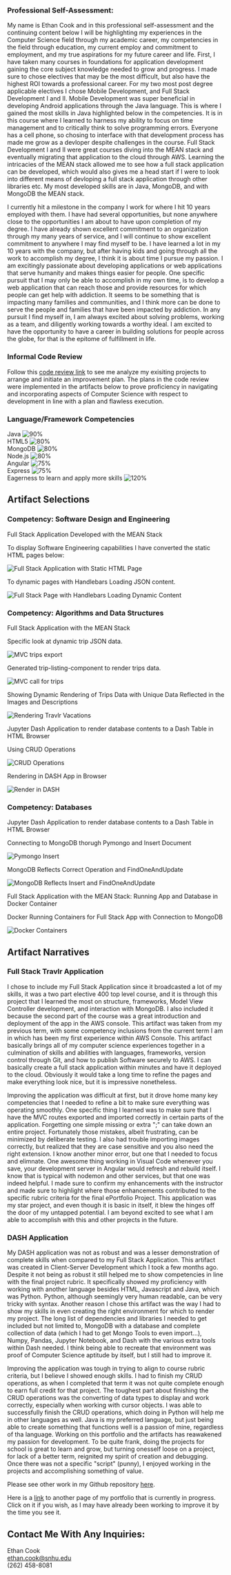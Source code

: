 ### Professional Self-Assessment:

My name is Ethan Cook and in this professional self-assessment and the continuing content below I will be highlighting my experiences in the Computer Science field through my academic career, my competencies in the field through education, my current employ and commitment to employment, and my true aspirations for my future career and life.  First, I have taken many courses in foundations for application development gaining the core subject knowledge needed to grow and progress.  I made sure to chose electives that may be the most difficult, but also have the highest ROI towards a professional career.  For my two most post degree applicable electives I chose Mobile Development, and Full Stack Development I and II.  Mobile Development was super beneficial in developing Android applications through the Java language.  This is where I gained the most skills in Java highlighted below in the competencies.  It is in this course where I learned to harness my ability to focus on time management and to critically think to solve programming errors.  Everyone has a cell phone, so chosing to interface with that development process has made me grow as a devloper despite challenges in the course.  Full Stack Development I and II were great courses diving into the MEAN stack and eventually migrating that application to the cloud through AWS.  Learning the intricacies of the MEAN stack allowed me to see how a full stack application can be developed, which would also gives me a head start if I were to look into different means of devloping a full stack application through other libraries etc.  My most developed skills are in Java, MongoDB, and with MongoDB the MEAN stack.

I currently hit a milestone in the company I work for where I hit 10 years employed with them.  I have had several opportunities, but none anywhere close to the opportunities I am about to have upon completion of my degree.  I have already shown excellent commitment to an organization through my many years of service, and I will continue to show excellent commitment to anywhere I may find myself to be.  I have learned a lot in my 10 years with the company, but after having kids and going through all the work to accomplish my degree, I think it is about time I pursue my passion.  I am excitingly passionate about developing applications or web applications that serve humanity and makes things easier for people.  One specific pursuit that I may only be able to accomplish in my own time, is to develop a web application that can reach those and provide resources for which people can get help with addiction.  It seems to be something that is impacting many families and communities, and I think more can be done to serve the people and families that have been impacted by addiction.  In any pursuit I find myself in, I am always excited about solving problems, working as a team, and diligently working towards a worthy ideal.  I am excited to have the opportunity to have a career in building solutions for people across the globe, for that is the epitome of fulfillment in life.   

### Informal Code Review

Follow this [code review link](https://drive.google.com/file/d/1cc_g1UeDz6uWrgaCRTW6o_uYW2qJjXfD/view?usp=sharing) to see me analyze my exisiting projects to arrange and initiate an improvement plan.  The plans in the code review were implemented in the artifacts below to prove proficiency in navigating and incorporating aspects of Computer Science with respect to development in line with a plan and flawless execution. 

### Language/Framework Competencies

Java 
![90%](https://progress-bar.dev/90) <br />
HTML5 
![80%](https://progress-bar.dev/80) <br />
MongoDB 
![80%](https://progress-bar.dev/80) <br />
Node.js 
![80%](https://progress-bar.dev/80) <br />
Angular 
![75%](https://progress-bar.dev/75) <br />
Express 
![75%](https://progress-bar.dev/75) <br />
Eagerness to learn and apply more skills 
![120%](https://progress-bar.dev/120) <br />

## Artifact Selections
### Competency: Software Design and Engineering
Full Stack Application Developed with the MEAN Stack

To display Software Engineering capabilities I have converted the static HTML pages below:

![Full Stack Application with Static HTML Page](https://user-images.githubusercontent.com/55894383/145605122-bd863b8d-93b6-4cd9-97f5-d041a644c320.png)

To dynamic pages with Handlebars Loading JSON content.

![Full Stack Page with Handlebars Loading Dynamic Content](https://user-images.githubusercontent.com/55894383/145478294-07f9f0bb-402e-4515-8e40-ef65e8d251ce.png)

### Competency: Algorithms and Data Structures
Full Stack Application with the MEAN Stack

Specific look at dynamic trip JSON data.

![MVC trips export](https://user-images.githubusercontent.com/55894383/145632708-b22cc0a4-fe41-4293-ac0b-1292068dc704.png)

Generated trip-listing-component to render trips data.

![MVC call for trips](https://user-images.githubusercontent.com/55894383/145633375-a83d4247-f0fe-47d7-8099-c8022c68903c.png)

Showing Dynamic Rendering of Trips Data with Unique Data Reflected in the Images and Descriptions

![Rendering Travlr Vacations](https://user-images.githubusercontent.com/55894383/145638467-13fc5b52-f5b5-4861-a180-708228158e47.png)

Jupyter Dash Application to render database contents to a Dash Table in HTML Browser

Using CRUD Operations

![CRUD Operations](https://user-images.githubusercontent.com/55894383/145634313-be3128b8-5395-4bd4-989b-2e48279231dc.png)

Rendering in DASH App in Browser

![Render in DASH](https://user-images.githubusercontent.com/55894383/145634436-df52ef32-949f-497b-8814-abe10d6ccbea.png)

### Competency: Databases
Jupyter Dash Application to render database contents to a Dash Table in HTML Browser

Connecting to MongoDB thorugh Pymongo and Insert Document

![Pymongo Insert](https://user-images.githubusercontent.com/55894383/145637836-50803e9b-f56b-4780-812f-62c4c8372dee.png)

MongoDB Reflects Correct Operation and FindOneAndUpdate

![MongoDB Reflects Insert and FindOneAndUpdate](https://user-images.githubusercontent.com/55894383/145637592-8084a38f-13df-4142-869a-e64e1f20a8c8.png)

Full Stack Application with the MEAN Stack: Running App and Database in Docker Container

Docker Running Containers for Full Stack App with Connection to MongoDB

![Docker Containers](https://user-images.githubusercontent.com/55894383/145638186-1371c660-7216-4b69-a9f1-a609b86ebea2.png)

## Artifact Narratives

### Full Stack Travlr Application

I chose to include my Full Stack Application since it broadcasted a lot of my skills, it was a two part elective 400 top level course, and it is through this project that I learned the most on structure, frameworks, Model View Controller development, and interaction with MongoDB.  I also included it because the second part of the course was a great introduction and deployment of the app in the AWS console.  This artifact was taken from my previous term, with some competency inclusions from the current term I am in which has been my first experience within AWS Console.  This artifact basically brings all of my computer science experiences together in a culmination of skills and abilities with languages, frameworks, version control through Git, and how to publish Software securely to AWS.  I can basically create a full stack application within minutes and have it deployed to the cloud.  Obviously it would take a long time to refine the pages and make everything look nice, but it is impressive nonetheless.

Improving the application was difficult at first, but it drove home many key competencies that I needed to refine a bit to make sure everything was operating smoothly.  One specific thing I learned was to make sure that I have the MVC routes exported and imported correctly in certain parts of the application.  Forgetting one simple missing or extra ";" can take down an entire project.  Fortunately those mistakes, albeit frustrating, can be minimized by deliberate testing.  I also had trouble importing images correctly, but realized that they are case sensitive and you also need the right extension.  I know another minor error, but one that I needed to focus and elimnate.  One awesome thing working in Visual Code whenever you save, your development server in Angular would refresh and rebuild itself.  I know that is typical with nodemon and other services, but that one was indeed helpful.  I made sure to confirm my enhancements with the instructor and made sure to highlight where those enhancements contributed to the specific rubric criteria for the final ePortfolio Project.  This application was my star project, and even though it is basic in itself, it blew the hinges off the door of my untapped potential.  I am beyond excited to see what I am able to accomplish with this and other projects in the future.    

### DASH Application

My DASH application was not as robust and was a lesser demonstration of complete skills when compared to my Full Stack Application.  This artifact was created in Client-Server Development which I took a few months ago.  Despite it not being as robust it still helped me to show competencies in line with the final project rubric.  It specifically showed my proficiency with working with another language besides HTML, Javascript and Java, which was Python.  Python, although seemingly very human readable, can be very tricky with syntax.  Another reason I chose this artifact was the way I had to show my skills in even creating the right environment for which to render my project.  The long list of dependencies and libraries I needed to get included but not limited to, MongoDB with a database and complete collection of data (which I had to get Mongo Tools to even import...), Numpy, Pandas, Jupyter Notebook, and Dash with the various extra tools within Dash  needed.  I think being able to recreate that environment was proof of Computer Science aptitude by itself, but I still had to improve it.

Improving the application was tough in trying to align to course rubric criteria, but I believe I showed enough skills.  I had to finish my CRUD operations, as when I completed that term it was not quite complete enough to earn full credit for that project.  The toughest part about finishing the CRUD operations was the converting of data types to display and work correctly, especially when working with cursor objects.  I was able to successfully finish the CRUD operations, which doing in Python will help me in other languages as well.  Java is my preferred language, but just being able to create something that functions well is a passion of mine, regardless of tha language.  Working on this portfolio and the artifacts has reawakened my passion for development.  To be quite frank, doing the projects for school is great to learn and grow, but turning onesself loose on a project, for lack of a better term, reignited my spirit of creation and debugging.  Once there was not a specific "script" (punny), I enjoyed working in the projects and accomplishing something of value.

Please see other work in my Github repository [here](https://github.com/Fambam-EC).

Here is a [link](https://fambam-ec.github.io/projects.html) to another page of my portfolio that is currently in progress.  Click on it if you wish, as I may have already been working to improve it by the time you see it.

## Contact Me With Any Inquiries:
Ethan Cook <br />
ethan.cook@snhu.edu <br />
(262) 458-8081 <br />

